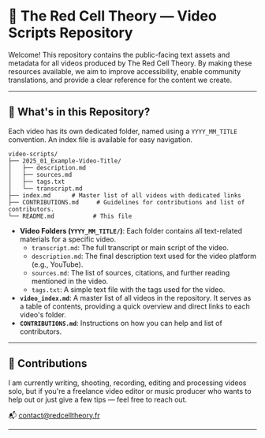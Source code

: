 # 🎥 The Red Cell Theory — Video Scripts Repository

Welcome! This repository contains the public-facing text assets and metadata for all videos produced by The Red Cell Theory. By making these resources available, we aim to improve accessibility, enable community translations, and provide a clear reference for the content we create.

---

## 📂 What's in this Repository?

Each video has its own dedicated folder, named using a `YYYY_MM_TITLE` convention. An index file is available for easy navigation.

```
video-scripts/
├── 2025_01_Example-Video-Title/
│   ├── description.md
│   ├── sources.md
│   ├── tags.txt
│   └── transcript.md
├── index.md      # Master list of all videos with dedicated links
├── CONTRIBUTIONS.md     # Guidelines for contributions and list of contributors.
└── README.md           # This file
```

-   **Video Folders (`YYYY_MM_TITLE/`)**: Each folder contains all text-related materials for a specific video.
    -   `transcript.md`: The full transcript or main script of the video.
    -   `description.md`: The final description text used for the video platform (e.g., YouTube).
    -   `sources.md`: The list of sources, citations, and further reading mentioned in the video.
    -   `tags.txt`: A simple text file with the tags used for the video.
-   **`video_index.md`**: A master list of all videos in the repository. It serves as a table of contents, providing a quick overview and direct links to each video's folder.
-   **`CONTRIBUTIONS.md`**: Instructions on how you can help and list of contributors.

---

## 🤝 Contributions
I am currently writing, shooting, recording, editing and processing videos solo, but if you're a freelance video editor or music producer who wants to help out or just give a few tips — feel free to reach out.

📬 [contact@redcelltheory.fr](mailto:contact@redcelltheory.fr)

---
